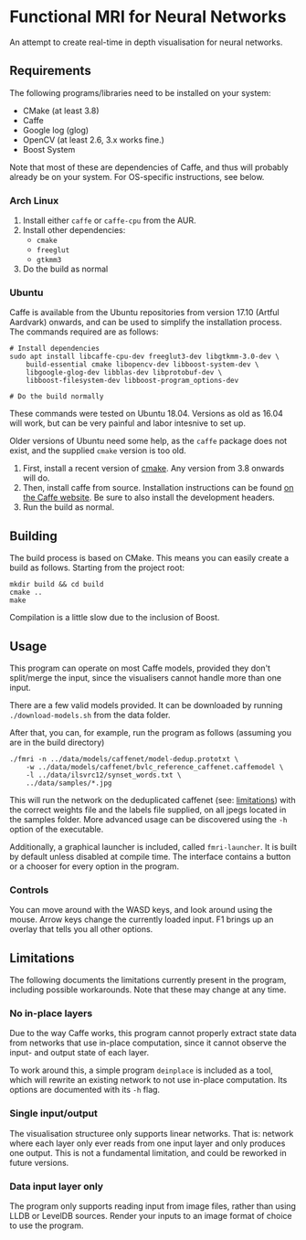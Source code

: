 # Functional MRI for Neural Networks

An attempt to create real-time in depth visualisation for neural
networks.

## Requirements

The following programs/libraries need to be installed on your system:

- CMake (at least 3.8)
- Caffe
- Google log (glog)
- OpenCV (at least 2.6, 3.x works fine.)
- Boost System

Note that most of these are dependencies of Caffe, and thus will
probably already be on your system. For OS-specific instructions, see
below.

### Arch Linux

1. Install either `caffe` or `caffe-cpu` from the AUR.
2. Install other dependencies:
    - `cmake`
    - `freeglut`
    - `gtkmm3`
3. Do the build as normal

### Ubuntu

Caffe is available from the Ubuntu repositories from version 17.10
(Artful Aardvark) onwards, and can be used to simplify the installation
process. The commands required are as follows:

    # Install dependencies
    sudo apt install libcaffe-cpu-dev freeglut3-dev libgtkmm-3.0-dev \
        build-essential cmake libopencv-dev libboost-system-dev \
        libgoogle-glog-dev libblas-dev libprotobuf-dev \
        libboost-filesystem-dev libboost-program_options-dev

    # Do the build normally

These commands were tested on Ubuntu 18.04. Versions as old as 16.04
will work, but can be very painful and labor intesnive to set up.

Older versions of Ubuntu need some help, as the `caffe` package does not
exist, and the supplied `cmake` version is too old.

1. First, install a recent version of [cmake](https://cmake.org/). Any
   version from 3.8 onwards will do.
2. Then, install caffe from source. Installation instructions can be
   found [on the Caffe
   website](http://caffe.berkeleyvision.org/install_apt.html). Be sure
   to also install the development headers.
3. Run the build as normal.

## Building

The build process is based on CMake. This means you can easily create a
build as follows. Starting from the project root:

    mkdir build && cd build
    cmake ..
    make

Compilation is a little slow due to the inclusion of Boost.

## Usage

This program can operate on most Caffe models, provided they don't
split/merge the input, since the visualisers cannot handle more than
one input.

There are a few valid models provided. It can be downloaded by
running `./download-models.sh` from the data folder.

After that, you can, for example, run the program as follows
(assuming you are in the build directory)

    ./fmri -n ../data/models/caffenet/model-dedup.prototxt \
        -w ../data/models/caffenet/bvlc_reference_caffenet.caffemodel \
        -l ../data/ilsvrc12/synset_words.txt \
        ../data/samples/*.jpg

This will run the network on the deduplicated caffenet (see: [limitations](#limitations))
with the correct weights file and the labels file supplied, on all jpegs
located in the samples folder. More advanced usage can be discovered using
the `-h` option of the executable.

Additionally, a graphical launcher is included, called `fmri-launcher`.
It is built by default unless disabled at compile time. The interface
contains a button or a chooser for every option in the program.

### Controls

You can move around with the WASD keys, and look around using the mouse.
Arrow keys change the currently loaded input. F1 brings up an overlay
that tells you all other options.

## Limitations

The following documents the limitations currently present in the program,
including possible workarounds. Note that these may change at any time.

### No in-place layers

Due to the way Caffe works, this program cannot properly extract state
data from networks that use in-place computation, since it cannot observe
the input- and output state of each layer.

To work around this, a simple program `deinplace` is included as a tool,
which will rewrite an existing network to not use in-place computation.
Its options are documented with its `-h` flag.

### Single input/output

The visualisation structuree only supports linear networks. That is: network
where each layer only ever reads from one input layer and only produces one
output. This is not a fundamental limitation, and could be reworked in future
versions.

### Data input layer only

The program only supports reading input from image files, rather than using
LLDB or LevelDB sources. Render your inputs to an image format of choice to
use the program.
